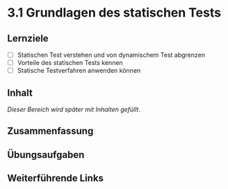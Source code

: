# 3.1 Grundlagen des statischen Tests

## Lernziele

- [ ] Statischen Test verstehen und von dynamischem Test abgrenzen
- [ ] Vorteile des statischen Tests kennen
- [ ] Statische Testverfahren anwenden können

## Inhalt

_Dieser Bereich wird später mit Inhalten gefüllt._

## Zusammenfassung

## Übungsaufgaben

## Weiterführende Links
